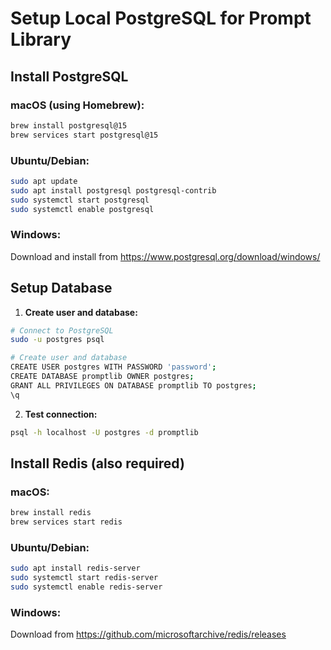 # Setup Local PostgreSQL for Prompt Library

## Install PostgreSQL

### macOS (using Homebrew):
```bash
brew install postgresql@15
brew services start postgresql@15
```

### Ubuntu/Debian:
```bash
sudo apt update
sudo apt install postgresql postgresql-contrib
sudo systemctl start postgresql
sudo systemctl enable postgresql
```

### Windows:
Download and install from https://www.postgresql.org/download/windows/

## Setup Database

1. **Create user and database:**
```bash
# Connect to PostgreSQL
sudo -u postgres psql

# Create user and database
CREATE USER postgres WITH PASSWORD 'password';
CREATE DATABASE promptlib OWNER postgres;
GRANT ALL PRIVILEGES ON DATABASE promptlib TO postgres;
\q
```

2. **Test connection:**
```bash
psql -h localhost -U postgres -d promptlib
```

## Install Redis (also required)

### macOS:
```bash
brew install redis
brew services start redis
```

### Ubuntu/Debian:
```bash
sudo apt install redis-server
sudo systemctl start redis-server
sudo systemctl enable redis-server
```

### Windows:
Download from https://github.com/microsoftarchive/redis/releases
